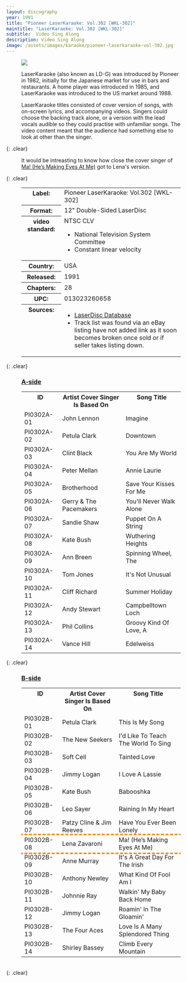 ```yaml
---
layout: discography
year: 1991
title: "Pioneer LaserKaraoke: Vol.302 [WKL-302]"
maintitle: "LaserKaraoke: Vol.302 [WKL-302]"
subtitle:  Video Sing Along
description: Video Sing Along
image: /assets/images/karaoke/pioneer-laserkaraoke-vol-302.jpg
---
```


<figure class="fig1">
<img src="{{ page.image }}" class="full-width" />
</figure>

<figure class="fig2">
<p>LaserKaraoke (also known as LD-G) was introduced by Pioneer in 1982, initially for the Japanese market for use in bars and restaurants. A home player was introduced in 1985, and LaserKaraoke was introduced to the US market around 1988.</p>
<p>LaserKaraoke titles consisted of cover version of songs, with on-screen lyrics, and accompanying videos. Singers could choose the backing track alone, or a version with the lead vocals audible so they could practise with unfamiliar songs. The video content meant that the audience had something else to look at other than the singer.</p>
</figure>

{: .clear}

<figure class="fig3">
<p>It would be intreasting to know how close the cover singer of <a href="#lz">Ma! (He’s Making Eyes At Me)</a> got to Lena's version.</p>
</figure>

{: .clear}

<figure class="fig3">
<table>
<tr><th style="width:25%;">Label:</th><td>Pioneer LaserKaraoke: Vol.302 [WKL-302]</td></tr>
<tr><th>Format:</th><td>12" Double-Sided LaserDisc</td></tr>
<tr><th>video standard:</th><td>NTSC CLV
<ul>
<li>National Television System Committee</li>
<li>Constant linear velocity</li>
</ul></td></tr>
<tr><th>Country:</th><td>USA</td></tr>
<tr><th>Released:</th><td>1991</td></tr>
<tr><th>Chapters:</th><td>28</td></tr>
<tr><th>UPC:</th><td>013023260658</td></tr>
<tr><th>Sources:</th><td>
<ul>
<li><a class="external-link" href="https://www.lddb.com/laserdisc/20844/WKL-302/LaserKaraoke:-vol.302">LaserDisc Database</a></li>
<li>Track list was found via an eBay listing have not added link as it soon becomes broken once sold or if seller takes listing down.</li>
</ul>
</td></tr>
</table>
</figure>

{: .clear}

<figure class="fig3">
<h3 id="a-side"><a href="#a-side">A-side</a></h3>
<table>
<tr><th>ID</th><th>Artist Cover Singer Is Based On</th><th>Song Title</th></tr>
<tr><td>PI0302A-01</td><td>John Lennon</td><td>Imagine</td></tr>
<tr><td>PI0302A-02</td><td>Petula Clark</td><td>Downtown</td></tr>
<tr><td>PI0302A-03</td><td>Clint Black</td><td>You Are My World</td></tr>
<tr><td>PI0302A-04</td><td>Peter Mellan</td><td>Annie Laurie</td></tr>
<tr><td>PI0302A-05</td><td>Brotherhood</td><td>Save Your Kisses For Me</td></tr>
<tr><td>PI0302A-06</td><td>Gerry & The Pacemakers</td><td>You'll Never Walk Alone</td></tr>
<tr><td>PI0302A-07</td><td>Sandie Shaw</td><td>Puppet On A String</td></tr>
<tr><td>PI0302A-08</td><td>Kate Bush</td><td>Wuthering Heights</td></tr>
<tr><td>PI0302A-09</td><td>Ann Breen</td><td>Spinning Wheel, The</td></tr>
<tr><td>PI0302A-10</td><td>Tom Jones</td><td>It's Not Unusual</td></tr>
<tr><td>PI0302A-11</td><td>Cliff Richard</td><td>Summer Holiday</td></tr>
<tr><td>PI0302A-12</td><td>Andy Stewart</td><td>Campbelltown Loch</td></tr>
<tr><td>PI0302A-13</td><td>Phil Collins</td><td>Groovy Kind Of Love, A</td></tr>
<tr><td>PI0302A-14</td><td>Vance Hill</td><td>Edelweiss</td></tr>
</table>
</figure>

{: .clear}

<figure class="fig3">
<h3 id="b-side"><a href="#b-side">B-side</a></h3>
<table>
<tr><th>ID</th><th>Artist Cover Singer Is Based On</th><th>Song Title</th></tr>
<tr><td>PI0302B-01</td><td>Petula Clark</td><td>This Is My Song</td></tr>
<tr><td>PI0302B-02</td><td>The New Seekers</td><td>I'd Like To Teach The World To Sing</td></tr>
<tr><td>PI0302B-03</td><td>Soft Cell</td><td>Tainted Love</td></tr>
<tr><td>PI0302B-04</td><td>Jimmy Logan</td><td>I Love A Lassie</td></tr>
<tr><td>PI0302B-05</td><td>Kate Bush</td><td>Babooshka</td></tr>
<tr><td>PI0302B-06</td><td>Leo Sayer</td><td>Raining In My Heart</td></tr>
<tr><td>PI0302B-07</td><td>Patzy Cline & Jim Reeves</td><td>Have You Ever Been Lonely</td></tr>
<tr style="outline: 4px dashed darkorange;" id="lz"><td>PI0302B-08</td><td>Lena Zavaroni</td><td>Ma! (He’s Making Eyes At Me)</td></tr>
<tr><td>PI0302B-09</td><td>Anne Murray</td><td>It's A Great Day For The Irish</td></tr>
<tr><td>PI0302B-10</td><td>Anthony Newley</td><td>What Kind Of Fool Am I</td></tr>
<tr><td>PI0302B-11</td><td>Johnnie Ray</td><td>Walkin' My Baby Back Home</td></tr>
<tr><td>PI0302B-12</td><td>Jimmy Logan</td><td>Roamin' In The Gloamin'</td></tr>
<tr><td>PI0302B-13</td><td>The Four Aces</td><td>Love Is A Many Splendored Thing</td></tr>
<tr><td>PI0302B-14</td><td>Shirley Bassey</td><td>Climb Every Mountain</td></tr>
</table>
</figure>

<br />{: .clear}

<style>
th {vertical-align:top;}
</style>
